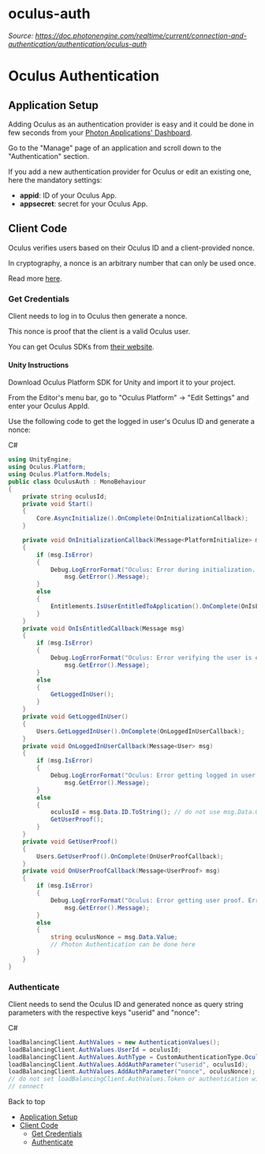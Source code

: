 # oculus-auth

_Source: https://doc.photonengine.com/realtime/current/connection-and-authentication/authentication/oculus-auth_

# Oculus Authentication

## Application Setup

Adding Oculus as an authentication provider is easy and it could be done in few seconds from your [Photon Applications' Dashboard](https://dashboard.photonengine.com/).

Go to the "Manage" page of an application and scroll down to the "Authentication" section.

If you add a new authentication provider for Oculus or edit an existing one, here the mandatory settings:

- **appid**: ID of your Oculus App.
- **appsecret**: secret for your Oculus App.

## Client Code

Oculus verifies users based on their Oculus ID and a client-provided nonce.

In cryptography, a nonce is an arbitrary number that can only be used once.

Read more [here](https://developer.oculus.com/documentation/platform/latest/concepts/dg-ownership/).

### Get Credentials

Client needs to log in to Oculus then generate a nonce.

This nonce is proof that the client is a valid Oculus user.

You can get Oculus SDKs from [their website](https://developer.oculus.com).

#### Unity Instructions

Download Oculus Platform SDK for Unity and import it to your project.

From the Editor's menu bar, go to "Oculus Platform" -> "Edit Settings" and enter your Oculus AppId.

Use the following code to get the logged in user's Oculus ID and generate a nonce:

C#

```csharp
using UnityEngine;
using Oculus.Platform;
using Oculus.Platform.Models;
public class OculusAuth : MonoBehaviour
{
    private string oculusId;
    private void Start()
    {
        Core.AsyncInitialize().OnComplete(OnInitializationCallback);
    }

    private void OnInitializationCallback(Message<PlatformInitialize> msg)
    {
        if (msg.IsError)
        {
            Debug.LogErrorFormat("Oculus: Error during initialization. Error Message: {0}",
                msg.GetError().Message);
        }
        else
        {
            Entitlements.IsUserEntitledToApplication().OnComplete(OnIsEntitledCallback);
        }
    }
    private void OnIsEntitledCallback(Message msg)
    {
        if (msg.IsError)
        {
            Debug.LogErrorFormat("Oculus: Error verifying the user is entitled to the application. Error Message: {0}",
                msg.GetError().Message);
        }
        else
        {
            GetLoggedInUser();
        }
    }
    private void GetLoggedInUser()
    {
        Users.GetLoggedInUser().OnComplete(OnLoggedInUserCallback);
    }
    private void OnLoggedInUserCallback(Message<User> msg)
    {
        if (msg.IsError)
        {
            Debug.LogErrorFormat("Oculus: Error getting logged in user. Error Message: {0}",
                msg.GetError().Message);
        }
        else
        {
            oculusId = msg.Data.ID.ToString(); // do not use msg.Data.OculusID;
            GetUserProof();
        }
    }
    private void GetUserProof()
    {
        Users.GetUserProof().OnComplete(OnUserProofCallback);
    }
    private void OnUserProofCallback(Message<UserProof> msg)
    {
        if (msg.IsError)
        {
            Debug.LogErrorFormat("Oculus: Error getting user proof. Error Message: {0}",
                msg.GetError().Message);
        }
        else
        {
            string oculusNonce = msg.Data.Value;
            // Photon Authentication can be done here
        }
    }
}

```

### Authenticate

Client needs to send the Oculus ID and generated nonce as query string parameters with the respective keys "userid" and "nonce":

C#

```csharp
loadBalancingClient.AuthValues = new AuthenticationValues();
loadBalancingClient.AuthValues.UserId = oculusId;
loadBalancingClient.AuthValues.AuthType = CustomAuthenticationType.Oculus;
loadBalancingClient.AuthValues.AddAuthParameter("userid", oculusId);
loadBalancingClient.AuthValues.AddAuthParameter("nonce", oculusNonce);
// do not set loadBalancingClient.AuthValues.Token or authentication will fail
// connect

```

Back to top

- [Application Setup](#application-setup)
- [Client Code](#client-code)
  - [Get Credentials](#get-credentials)
  - [Authenticate](#authenticate)